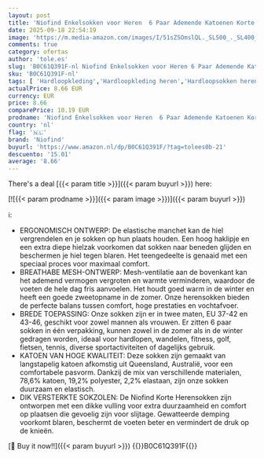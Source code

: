 ```yaml
---
layout: post
title: 'Niofind Enkelsokken voor Heren  6 Paar Ademende Katoenen Korte Sokken  Sneakersokken voor Mannen en Vrouwen  Sportsokken met Demping  Atletische Sokken voor Hardlopen Wandelen  Fietsen  Wandelen'
date: 2025-09-18 22:54:19
image: 'https://m.media-amazon.com/images/I/51sZSOmslQL._SL500_._SL400_.jpg'
comments: true
category: ofertas
author: 'tole.es'
slug: 'B0C61Q391F-nl Niofind Enkelsokken voor Heren 6 Paar Ademende Katoenen...'
sku: 'B0C61Q391F-nl'
tags: [ 'Hardloopkleding','Hardloopkleding heren','Hardloopsokken heren','Herenkleding','Herenmode','Herensokken','Kleding, schoenen & sieraden','Kleding, schoenen en sieraden','Sokken & kousen voor heren','Sportspecifieke kleding','niofind','🇳🇱', ]
actualPrice: 8.66 EUR
currency: EUR
price: 8.66
comparePrice: 10.19 EUR
prodname: 'Niofind Enkelsokken voor Heren  6 Paar Ademende Katoenen Korte Sokken  Sneakersokken voor Mannen en Vrouwen  Sportsokken met Demping  Atletische Sokken voor Hardlopen Wandelen  Fietsen  Wandelen'
country: 'nl'
flag: '🇳🇱'
brand: 'Niofind'
buyurl: 'https://www.amazon.nl/dp/B0C61Q391F/?tag=tolees0b-21'
descuento: '15.01'
average: '8.66'
---
```


There's a deal [{{< param title >}}]({{< param buyurl >}})  here:

[![{{< param prodname >}}]({{< param image >}})]({{< param buyurl >}})

ℹ️:

- ERGONOMISCH ONTWERP: De elastische manchet kan de hiel vergrendelen en je sokken op hun plaats houden. Een hoog haklipje en een extra diepe hielzak voorkomen dat sokken naar beneden glijden en beschermen je hiel tegen blaren. Het teengedeelte is genaaid met een speciaal proces voor maximaal comfort.
- BREATHABE MESH-ONTWERP: Mesh-ventilatie aan de bovenkant kan het ademend vermogen vergroten en warmte verminderen, waardoor de voeten de hele dag fris aanvoelen. Het houdt goed warm in de winter en heeft een goede zweetopname in de zomer. Onze herensokken bieden de perfecte balans tussen comfort, hoge prestaties en vochtafvoer.
- BREDE TOEPASSING: Onze sokken zijn er in twee maten, EU 37-42 en 43-46, geschikt voor zowel mannen als vrouwen. Er zitten 6 paar sokken in één verpakking, kunnen zowel in de zomer als in de winter gedragen worden, ideaal voor hardlopen, wandelen, fitness, golf, fietsen, tennis, diverse sportactiviteiten of dagelijks gebruik.
- KATOEN VAN HOGE KWALITEIT: Deze sokken zijn gemaakt van langstapelig katoen afkomstig uit Queensland, Australië, voor een comfortabele pasvorm. Dankzij de mix van verschillende materialen, 78,6% katoen, 19,2% polyester, 2,2% elastaan, zijn onze sokken duurzaam en elastisch.
- DIK VERSTERKTE SOKZOLEN: De Niofind Korte Herensokken zijn ontworpen met een dikke vulling voor extra duurzaamheid en comfort op plaatsen die gevoelig zijn voor slijtage. Gewatteerde demping voorkomt blaren, beschermt de voeten beter en vermindert de druk op de knieën.

[🛒 Buy it now!!]({{< param buyurl >}})
{{<world>}}B0C61Q391F{{</world>}}
